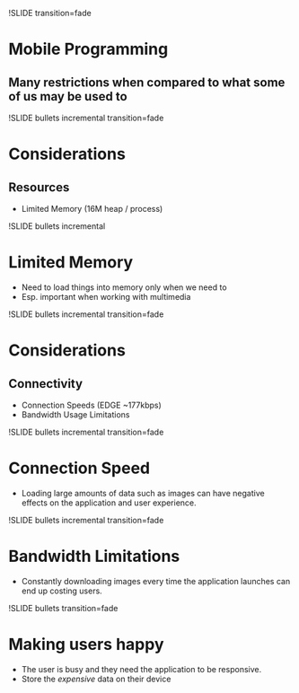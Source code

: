 !SLIDE transition=fade

# Mobile Programming #

## Many restrictions when compared to what some of us may be used to ##

!SLIDE bullets incremental transition=fade

# Considerations #

## **Resources** ##

* Limited Memory (16M heap / process)

!SLIDE bullets incremental

# Limited Memory #

* Need to load things into memory only when we need to
* Esp. important when working with multimedia

!SLIDE bullets incremental transition=fade

# Considerations #

## **Connectivity** ##

* Connection Speeds (EDGE ~177kbps)
* Bandwidth Usage Limitations

!SLIDE bullets incremental transition=fade

# Connection Speed #

* Loading large amounts of data such as images can
have negative effects on the application and user
experience.

!SLIDE bullets incremental transition=fade

# Bandwidth Limitations #

* Constantly downloading images every time the application
launches can end up costing users.

!SLIDE bullets transition=fade

# Making users happy #

* The user is busy and they need the application
to be responsive.
* Store the *expensive* data on their device